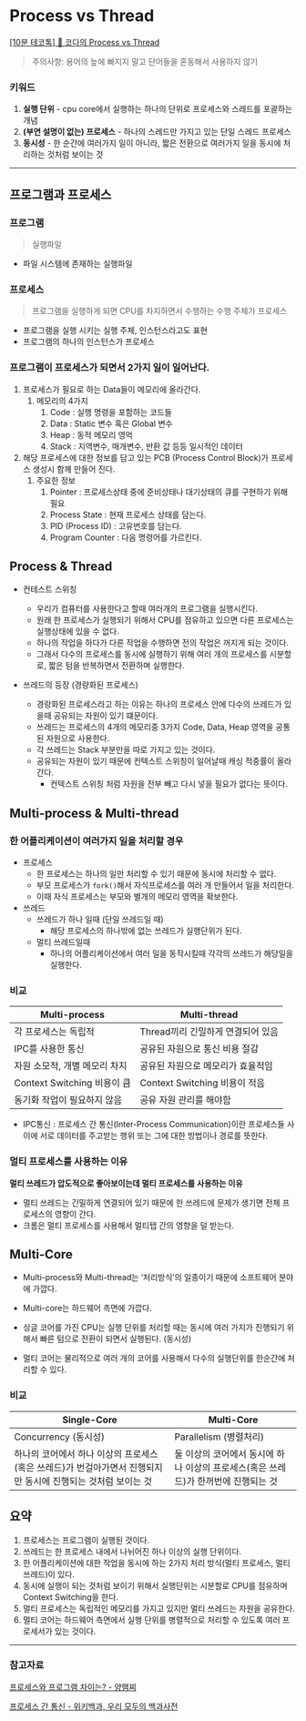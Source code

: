 # Process vs Thread

[[10분 테코톡] 🌷 코다의 Process vs Thread](https://www.youtube.com/watch?v=1grtWKqTn50&list=PLkfxusmKmLsNDGmER2tmrslpPOTfKhE7j&index=100)

> 주의사항: 용어의 늪에 빠지지 말고 단어들을 혼동해서 사용하지 않기
> 

### 키워드

1. **실행 단위** - cpu core에서 실행하는 하나의 단위로 프로세스와 스레드를 포괄하는 개념
2. **(부연 설명이 없는) 프로세스** - 하나의 스레드만 가지고 있는 단일 스레드 프로세스
3. **동시성** - 한 순간에 여러가지 일이 아니라, 짧은 전환으로 여러가지 일을 동시에 처리하는 것처럼 보이는 것

---

## 프로그램과 프로세스

### 프로그램

> 실행파일
> 
- 파일 시스템에 존재하는 실행파일

### 프로세스

> 프로그램을 실행하게 되면 CPU를 차지하면서 수행하는 수행 주체가 프로세스
> 
- 프로그램을 실행 시키는 실행 주체, 인스턴스라고도 표현
- 프로그램의 하나의 인스턴스가 프로세스

### 프로그램이 프로세스가 되면서 2가지 일이 일어난다.

1. 프로세스가 필요로 하는 Data들이 메모리에 올라간다.
    1. 메모리의 4가지
        1. Code : 실행 명령을 포함하는 코드들
        2. Data : Static 변수 혹은 Global 변수
        3. Heap : 동적 메모리 영억
        4. Stack : 지역변수, 매개변수, 반환 값 등등 일시적인 데이터
2. 해당 프로세스에 대한 정보를 담고 있는 PCB (Process Control Block)가 프로세스 생성시 함께 만들어 진다.
    1. 주요한 정보
        1. Pointer : 프로세스상태 중에 준비상태나 대기상태의 큐를 구현하기 위해 필요
        2. Process State : 현재 프로세스 상태를 담는다.
        3. PID (Process ID) : 고유번호를 담는다.
        4. Program Counter : 다음 명령어를 가르킨다.

## Process & Thread

- 컨테스트 스위칭
    - 우리가 컴퓨터를 사용한다고 할때 여러개의 프로그램을 실행시킨다.
    - 원래 한 프로세스가 실행되기 위해서 CPU를 점유하고 있으면 다른 프로세스는 실행상태에 있을 수 없다.
    - 하나의 작업을 하다가 다른 작업을 수행하면 전의 작업은 꺼지게 되는 것이다.
    - 그래서 다수의 프로세스를 동시에 실행하기 위해 여러 개의 프로세스를 시분할로, 짧은 텀을 반복하면서 전환하며 실행한다.
    
- 쓰레드의 등장 (경량화된 프로세스)
    - 경랑화된 프로세스라고 하는 이유는 하나의 프로세스 안에 다수의 쓰레드가 있을때 공유되는 자원이 있기 떄문이다.
    - 쓰레드는 프로세스의 4개의 메모리중 3가지 Code, Data, Heap 영역을 공통된 자원으로 사용한다.
    - 각 쓰레드는 Stack 부분만을 따로 가지고 있는 것이다.
    - 공유되는 자원이 있기 때문에 컨텍스트 스위칭이 일어날때 캐싱 적중률이 올라간다.
        - 컨텍스트 스위칭 처럼 자원을 전부 빼고 다시 넣을 필요가 없다는 뜻이다.
        

## Multi-process & Multi-thread

### 한 어플리케이션이 여러가지 일을 처리할 경우

- 프로세스
    - 한 프로세스는 하나의 일만 처리할 수 있기 때문에 동시에 처리할 수 없다.
    - 부모 프로세스가 `fork()`해서 자식프로세스를 여러 개 만들어서 일을 처리한다.
    - 이때 자식 프로세스는 부모와 별개의 메모리 영역을 확보한다.
- 쓰레드
    - 쓰레드가 하나 일때 (단일 쓰레드일 때)
        - 해당 프로세스의 하나밖에 없는 쓰레드가 실행단위가 된다.
    - 멀티 쓰레드일때
        - 하나의 어플리케이션에서 여러 일을 동작시킬때 각각의 쓰레드가 해당일을 실행한다.

### 비교

| Multi-process | Multi-thread |
| --- | --- |
| 각 프로세스는 독립적 | Thread끼리 긴밀하게 연결되어 있음 |
| IPC를 사용한 통신 | 공유된 자원으로 통신 비용 절감 |
| 자원 소모적, 개별 메모리 차지 | 공유된 자원으로 메모리가 효율적임 |
| Context Switching 비용이 큼 | Context Switching 비용이 적음 |
| 동기화 작업이 필요하지 않음 | 공유 자원 관리를 해야함 |
- IPC통신 : 프로세스 간 통신(Inter-Process Communication)이란 프로세스들 사이에 서로 데이터를 주고받는 행위 또는 그에 대한 방법이나 경로를 뜻한다.

### 멀티 프로세스를 사용하는 이유

**멀티 쓰레드가 압도적으로 좋아보이는데 멀티 프로세스를 사용하는 이유**

- 멀티 쓰레드는 긴밀하게 연결되어 있기 때문에 한 쓰레드에 문제가 생기면 전체 프로세스의 영향이 간다.
- 크롬은 멀티 프로세스를 사용해서 멀티탭 간의 영향을 덜 받는다.

## Multi-Core

- Multi-process와 Multi-thread는 ‘처리방식’의 일종이기 때문에 소프트웨어 분야에 가깝다.
- Multi-core는 하드웨어 측면에 가깝다.

- 싱글 코어를 가진 CPU는 실행 단위를 처리할 때는 동시에 여러 가지가 진행되기 위해서 빠른 텀으로 전환이 되면서 실행된다. (동시성)
- 멀티 코어는 물리적으로 여러 개의 코어를 사용해서 다수의 실행단위를 한순간에 처리할 수 있다.

### 비교

| Single-Core | Multi-Core |
| --- | --- |
| Concurrency (동시성) | Parallelism (병렬처리) |
| 하나의 코어에서 하나 이상의 프로세스(혹은 쓰레드)가 번걸아가면서 진행되지만 동시에 진행되는 것처럼 보이는 것 | 둘 이상의 코어에서 동시에 하나 이상의 프로세스(혹은 쓰레드)가 한꺼번에 진행되는 것 |

## 요약

1. 프로세스는 프로그램이 실행된 것이다.
2. 쓰레드는 한 프로세스 내에서 나뉘어진 하나 이상의 실행 단위이다.
3. 한 어플리케이션에 대한 작업을 동시에 하는 2가지 처리 방식(멀티 프로세스, 멀티 쓰레드)이 있다.
4. 동시에 실행이 되는 것처럼 보이기 위해서 실행단위는 시분할로 CPU를 점유하며 Context Switching을 한다.
5. 멀티 프로세스는 독립적인 메모리를 가지고 있지만 멀티 쓰레드는 자원을 공유한다.
6. 멀티 코어는 하드웨어 측면에서 실행 단위를 병렬적으로 처리할 수 있도록 여러 프로세서가 있는 것이다.

---

### 참고자료

[프로세스와 프로그램 차이는? - 양햄찌](https://jhnyang.tistory.com/6)

[프로세스 간 통신 - 위키백과, 우리 모두의 백과사전](https://ko.wikipedia.org/wiki/%ED%94%84%EB%A1%9C%EC%84%B8%EC%8A%A4_%EA%B0%84_%ED%86%B5%EC%8B%A0)